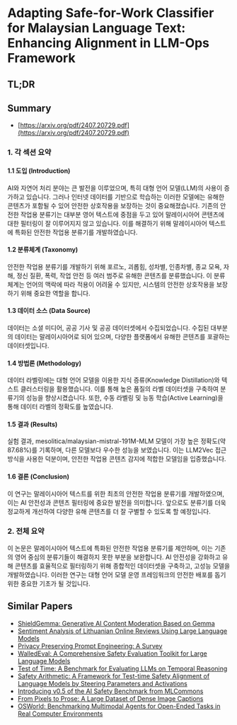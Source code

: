 # Adapting Safe-for-Work Classifier for Malaysian Language Text: Enhancing Alignment in LLM-Ops Framework
## TL;DR
## Summary
- [https://arxiv.org/pdf/2407.20729.pdf](https://arxiv.org/pdf/2407.20729.pdf)

### 1. 각 섹션 요약

#### 1.1 도입 (Introduction)
AI와 자연어 처리 분야는 큰 발전을 이루었으며, 특히 대형 언어 모델(LLM)의 사용이 증가하고 있습니다. 그러나 인터넷 데이터를 기반으로 학습하는 이러한 모델에는 유해한 콘텐츠가 포함될 수 있어 안전한 상호작용을 보장하는 것이 중요해졌습니다. 기존의 안전한 작업용 분류기는 대부분 영어 텍스트에 중점을 두고 있어 말레이시아어 콘텐츠에 대한 필터링이 잘 이루어지지 않고 있습니다. 이를 해결하기 위해 말레이시아어 텍스트에 특화된 안전한 작업용 분류기를 개발하였습니다.

#### 1.2 분류체계 (Taxonomy)
안전한 작업용 분류기를 개발하기 위해 포르노, 괴롭힘, 성차별, 인종차별, 종교 모욕, 자해, 정신 질환, 폭력, 작업 안전 등 여러 범주로 유해한 콘텐츠를 분류했습니다. 이 분류체계는 언어의 맥락에 따라 적용이 어려울 수 있지만, 시스템의 안전한 상호작용을 보장하기 위해 중요한 역할을 합니다.

#### 1.3 데이터 소스 (Data Source)
데이터는 소셜 미디어, 공공 기사 및 공공 데이터셋에서 수집되었습니다. 수집된 대부분의 데이터는 말레이시아어로 되어 있으며, 다양한 플랫폼에서 유해한 콘텐츠를 포괄하는 데이터셋입니다.

#### 1.4 방법론 (Methodology)
데이터 라벨링에는 대형 언어 모델을 이용한 지식 증류(Knowledge Distillation)와 텍스트 클러스터링을 활용했습니다. 이를 통해 높은 품질의 라벨 데이터셋을 구축하여 분류기의 성능을 향상시켰습니다. 또한, 수동 라벨링 및 능동 학습(Active Learning)을 통해 데이터 라벨의 정확도를 높였습니다.

#### 1.5 결과 (Results)
실험 결과, mesolitica/malaysian-mistral-191M-MLM 모델이 가장 높은 정확도(약 87.68%)를 기록하며, 다른 모델보다 우수한 성능을 보였습니다. 이는 LLM2Vec 접근 방식을 사용한 덕분이며, 안전한 작업용 콘텐츠 감지에 적합한 모델임을 입증했습니다.

#### 1.6 결론 (Conclusion)
이 연구는 말레이시아어 텍스트를 위한 최초의 안전한 작업용 분류기를 개발하였으며, 이는 AI 안전성과 콘텐츠 필터링에 중요한 발전을 의미합니다. 앞으로도 분류기를 더욱 정교하게 개선하여 다양한 유해 콘텐츠를 더 잘 구별할 수 있도록 할 예정입니다.

### 2. 전체 요약
이 논문은 말레이시아어 텍스트에 특화된 안전한 작업용 분류기를 제안하며, 이는 기존의 영어 중심의 분류기들이 해결하지 못한 부분을 보완합니다. AI 안전성을 강화하고 유해 콘텐츠를 효율적으로 필터링하기 위해 종합적인 데이터셋을 구축하고, 고성능 모델을 개발하였습니다. 이러한 연구는 대형 언어 모델 운영 프레임워크의 안전한 배포를 돕기 위한 중요한 기초가 될 것입니다.

## Similar Papers
- [ShieldGemma: Generative AI Content Moderation Based on Gemma](2407.21772.md)
- [Sentiment Analysis of Lithuanian Online Reviews Using Large Language Models](2407.19914.md)
- [Privacy Preserving Prompt Engineering: A Survey](2404.06001.md)
- [WalledEval: A Comprehensive Safety Evaluation Toolkit for Large Language Models](2408.03837.md)
- [Test of Time: A Benchmark for Evaluating LLMs on Temporal Reasoning](2406.09170.md)
- [Safety Arithmetic: A Framework for Test-time Safety Alignment of Language Models by Steering Parameters and Activations](2406.11801.md)
- [Introducing v0.5 of the AI Safety Benchmark from MLCommons](2404.12241.md)
- [From Pixels to Prose: A Large Dataset of Dense Image Captions](2406.10328.md)
- [OSWorld: Benchmarking Multimodal Agents for Open-Ended Tasks in Real Computer Environments](2404.07972.md)

